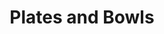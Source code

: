 ---
label: 
title: "Plates and Bowls"
order: 1060
layout: table-of-contents
presentation: grid
previousPage: /catalogue/a_vessels/ii_islamic/blown/1_mold_blown/2_dip_mold_blown_flasks/cat-395/
---